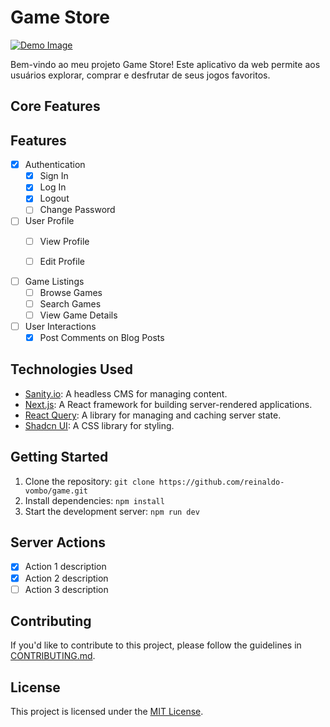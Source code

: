 # Game Store
[![Demo Image](/public/demo-image.jpg)](https://game-ten-zeta.vercel.app/)

Bem-vindo ao meu projeto Game Store! Este aplicativo da web permite aos usuários explorar, comprar e desfrutar de seus jogos favoritos.

## Core Features

## Features

- [x] Authentication
  - [x] Sign In
  - [x] Log In
  - [x] Logout
  - [ ] Change Password

- [ ] User Profile
  - [ ] View Profile
  - [ ] Edit Profile
  

- [ ] Game Listings
  - [ ] Browse Games
  - [ ] Search Games
  - [ ] View Game Details

- [ ] User Interactions
  - [x] Post Comments on Blog Posts

## Technologies Used

- [Sanity.io](https://www.sanity.io/): A headless CMS for managing content.
- [Next.js](https://nextjs.org/): A React framework for building server-rendered applications.
- [React Query](https://react-query.tanstack.com/): A library for managing and caching server state.
- [Shadcn UI](https://shadcn-ui.com/): A CSS library for styling.
## Getting Started

1. Clone the repository: `git clone https://github.com/reinaldo-vombo/game.git`
2. Install dependencies: `npm install`
3. Start the development server: `npm run dev`

## Server Actions

- [x] Action 1 description
- [x] Action 2 description
- [ ] Action 3 description

## Contributing

If you'd like to contribute to this project, please follow the guidelines in [CONTRIBUTING.md](CONTRIBUTING.md).

## License

This project is licensed under the [MIT License](LICENSE).
